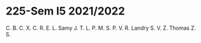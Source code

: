 # 225-Sem I5 2021/2022

C. B.
C. X.
C. R.
E. L.
Samy
J. T.
L. P.
M. S.
P. V.
R. Landry
S. V.
Z. Thomas
Z. S.

